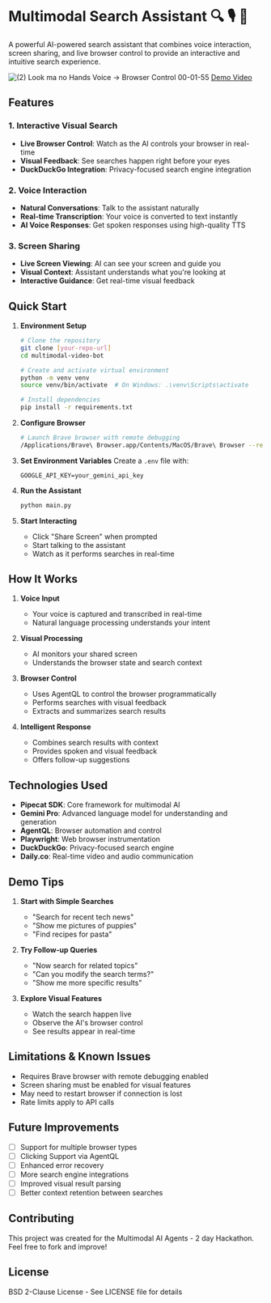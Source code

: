 # Multimodal Search Assistant 🔍 🎙️ 🤖

A powerful AI-powered search assistant that combines voice interaction, screen sharing, and live browser control to provide an interactive and intuitive search experience.

![(2) Look ma no Hands  Voice → Browser Control 00-01-55](https://github.com/user-attachments/assets/00ce67a2-05cd-484e-b335-e492b52b60fe)
[Demo Video](https://www.youtube.com/watch?v=j96sa4azdtM)

## Features

### 1. Interactive Visual Search

- **Live Browser Control**: Watch as the AI controls your browser in real-time
- **Visual Feedback**: See searches happen right before your eyes
- **DuckDuckGo Integration**: Privacy-focused search engine integration

### 2. Voice Interaction

- **Natural Conversations**: Talk to the assistant naturally
- **Real-time Transcription**: Your voice is converted to text instantly
- **AI Voice Responses**: Get spoken responses using high-quality TTS

### 3. Screen Sharing

- **Live Screen Viewing**: AI can see your screen and guide you
- **Visual Context**: Assistant understands what you're looking at
- **Interactive Guidance**: Get real-time visual feedback

## Quick Start

1. **Environment Setup**

   ```bash
   # Clone the repository
   git clone [your-repo-url]
   cd multimodal-video-bot

   # Create and activate virtual environment
   python -m venv venv
   source venv/bin/activate  # On Windows: .\venv\Scripts\activate

   # Install dependencies
   pip install -r requirements.txt
   ```

2. **Configure Browser**

   ```bash
   # Launch Brave browser with remote debugging
   /Applications/Brave\ Browser.app/Contents/MacOS/Brave\ Browser --remote-debugging-port=9222
   ```

3. **Set Environment Variables**
   Create a `.env` file with:

   ```
   GOOGLE_API_KEY=your_gemini_api_key
   ```

4. **Run the Assistant**

   ```bash
   python main.py
   ```

5. **Start Interacting**
   - Click "Share Screen" when prompted
   - Start talking to the assistant
   - Watch as it performs searches in real-time

## How It Works

1. **Voice Input**
   - Your voice is captured and transcribed in real-time
   - Natural language processing understands your intent

2. **Visual Processing**
   - AI monitors your shared screen
   - Understands the browser state and search context

3. **Browser Control**
   - Uses AgentQL to control the browser programmatically
   - Performs searches with visual feedback
   - Extracts and summarizes search results

4. **Intelligent Response**
   - Combines search results with context
   - Provides spoken and visual feedback
   - Offers follow-up suggestions

## Technologies Used

- **Pipecat SDK**: Core framework for multimodal AI
- **Gemini Pro**: Advanced language model for understanding and generation
- **AgentQL**: Browser automation and control
- **Playwright**: Web browser instrumentation
- **DuckDuckGo**: Privacy-focused search engine
- **Daily.co**: Real-time video and audio communication

## Demo Tips

1. **Start with Simple Searches**
   - "Search for recent tech news"
   - "Show me pictures of puppies"
   - "Find recipes for pasta"

2. **Try Follow-up Queries**
   - "Now search for related topics"
   - "Can you modify the search terms?"
   - "Show me more specific results"

3. **Explore Visual Features**
   - Watch the search happen live
   - Observe the AI's browser control
   - See results appear in real-time

## Limitations & Known Issues

- Requires Brave browser with remote debugging enabled
- Screen sharing must be enabled for visual features
- May need to restart browser if connection is lost
- Rate limits apply to API calls

## Future Improvements

- [ ] Support for multiple browser types
- [ ] Clicking Support via AgentQL
- [ ] Enhanced error recovery
- [ ] More search engine integrations
- [ ] Improved visual result parsing
- [ ] Better context retention between searches

## Contributing

This project was created for the Multimodal AI Agents - 2 day Hackathon. Feel free to fork and improve!

## License

BSD 2-Clause License - See LICENSE file for details
